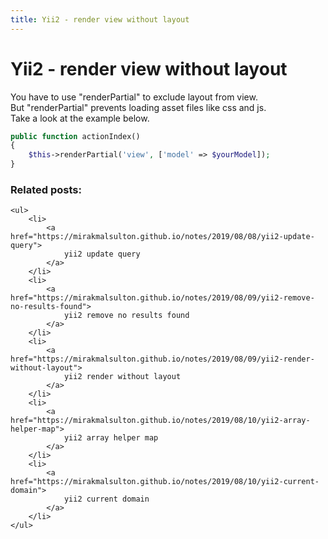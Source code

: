 ```yaml
---
title: Yii2 - render view without layout
---
```


<h1 class="header">Yii2 - render view without layout</h1>

<p>
	You have to use "renderPartial" to exclude layout from view.<br>
	But "renderPartial" prevents loading asset files like css and js.<br>
	Take a look at the example below.
</p>

```php
public function actionIndex()
{
    $this->renderPartial('view', ['model' => $yourModel]);
}
```


<div class="related_posts_block">
    <h3>Related posts:</h3>

    <ul>
        <li>
            <a href="https://mirakmalsulton.github.io/notes/2019/08/08/yii2-update-query">
                yii2 update query
            </a>
        </li>
        <li>
            <a href="https://mirakmalsulton.github.io/notes/2019/08/09/yii2-remove-no-results-found">
                yii2 remove no results found
            </a>
        </li>
        <li>
            <a href="https://mirakmalsulton.github.io/notes/2019/08/09/yii2-render-without-layout">
                yii2 render without layout
            </a>
        </li>
		<li>
            <a href="https://mirakmalsulton.github.io/notes/2019/08/10/yii2-array-helper-map">
                yii2 array helper map
            </a>
        </li>
		<li>
            <a href="https://mirakmalsulton.github.io/notes/2019/08/10/yii2-current-domain">
                yii2 current domain
            </a>
        </li>
    </ul>
</div>